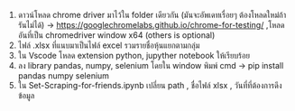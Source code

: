 1. ดาวน์โหลด chrome driver มาไว้ใน folder เดียวกัน (มันจะอัพเดทเรื่อยๆ ต้องโหลดใหม่ถ้ารันไม่ได้) -> https://googlechromelabs.github.io/chrome-for-testing/   ,โหลดอันที่เป็น chromedriver window x64 (others is optional)
2. ไฟล์ .xlsx ที่แนบมาเป็นไฟล์ excel รวมรายชื่อหุ้นแยกตามกลุ่ม
3. ใน Vscode โหลด extension python, jupyther notebook ให้เรียบร้อย
4. ลง library pandas, numpy, selenium โดยใน window พิมพ์ cmd -> pip install pandas numpy selenium
5. ใน Set-Scraping-for-friends.ipynb เปลี่ยน path , ชื่อไฟล์ xlsx , วันที่ที่ต้องการดึงข้อมูล
